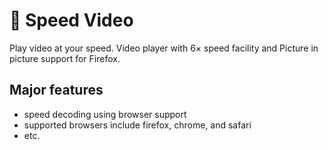 # :musical_note: Speed Video 

Play video at your speed. Video player with 6× speed facility and Picture in picture support for Firefox.

## Major features

- speed decoding using browser support
- supported browsers include firefox, chrome, and safari
- etc.
